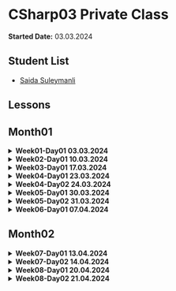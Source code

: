 # CSharp03 Private Class

**Started Date:** 03.03.2024

## Student List
- [Saida Suleymanli](https://github.com/SaidaSuleymanli/csharp-03-homework)

## Lessons

## Month01

<details>
<summary><strong>Week01-Day01 03.03.2024</strong></summary>

### Topics
- Computer Networking Basics: Understanding Network Components
</details>

<details>
<summary><strong>Week02-Day01 10.03.2024</strong></summary>

## Week02-Day01 10.03.2024

### Topics
1. Computer Networking Basics: Understanding Network Components
2. Understanding Data Flow: Simplex, Half Duplex, and Full Duplex Communication
3. Peer-to-Peer Network
4. Client-Server Network
5. Types of Networks
    - LAN (Local Area Network)
    - MAN (Metropolitan Area Network)
    - WAN (Wide Area Network)
6. Network Topologies:
    - Bus Topology
    - Star Topology
    - Ring Topology
    - Mesh Topology
7. Networking Protocols:
    - TCP/IP
    - HTTP
    - FTP
    - SMTP
8. IP Addresses:
    - IPv4
    - IPv6
9. Network Services:
    - DNS (Domain Name System)
    - DHCP (Dynamic Host Configuration Protocol)

### Resources

1. [How Does the Internet Work?](https://cs.fyi/guide/how-does-internet-work)
2. [The Internet: A Technical Overview](https://www.vox.com/2014/6/16/18076282/the-internet)
3. [What is the Internet?](https://roadmap.sh/guides/what-is-internet)
4. [Introduction to Programming Languages](https://www.geeksforgeeks.org/introduction-to-programming-languages/)
5. [Client-Side vs Server-Side: What's the Difference?](https://medium.com/@donotapply/client-side-vs-server-side-whats-the-difference-a933341cd60e)
6. [Video: Computer Networking Basics](https://www.youtube.com/watch?v=DrI2lUXL1no)
7. [Analyze HTTP Requests and Responses with Chrome DevTools](https://egghead.io/lessons/chrome-devtools-analyze-http-requests-and-responses-with-chrome-devtools)
8. [How to Inspect HTTP Requests and Responses](https://dev.to/annoh_karlgusta/how-to-inspect-http-requests-and-responses-3nea)
</details>


<details>
<summary><strong>Week03-Day01 17.03.2024</strong></summary>

## Week03-Day01 17.03.2024

### Topics
1. Difference Between Hardware and Software
2. What is an Operating System (OS)?

### Resources

1. [Difference Between Hardware and Software](https://www.simplilearn.com/difference-between-hardware-software-article) - This article on Simplilearn discusses the fundamental distinctions between hardware and software in computing.
2. [What is an Operating System (OS)?](https://www.techtarget.com/whatis/definition/operating-system-OS) - TechTarget provides a comprehensive definition and explanation of operating systems, a crucial component of computing environments.
3. [SSD vs HDD: Which is Right for You?](https://www.crucial.com/articles/about-ssd/ssd-vs-hdd) - Crucial's article compares Solid State Drives (SSD) and Hard Disk Drives (HDD), highlighting their differences, advantages, and use cases.
4. [Local Storage vs Session Storage vs Cookie](https://www.xenonstack.com/insights/local-vs-session-storage-vs-cookie) - XenonStack offers insights into different storage mechanisms in web development, including local storage, session storage, and cookies, and their respective use cases.
</details>


<details>
<summary><strong>Week04-Day01 23.03.2024</strong></summary>

## Week04-Day01 23.03.2024

### Topics
1. Introduction to Programming Languages
2. A History of Programming Languages
3. Why Study Programming Languages?
4. Classifications of Programming Languages
5. Compilation vs. Interpretation
6. Implementation Strategies
7. Programming Environment Tools
8. An Overview of Compilation

### Resources

1. [Introduction to Programming Languages - GeeksforGeeks](https://www.geeksforgeeks.org/introduction-to-programming-languages/)
2. [Introduction to Programming Languages (PDF) - Stony Brook University](https://www3.cs.stonybrook.edu/~pfodor/courses/CSE260/_L01_Introduction_Programming_Languages.pdf)
3. [Introduction to Computer Programming Languages - LinkedIn Article](https://www.linkedin.com/pulse/introduction-computer-programming-languages-chukwuebuka-ejie-vi6mf/)
4. [Programming Language Overview - JavaTpoint](https://www.javatpoint.com/programming-language)

</details>

<details>
<summary><strong>Week04-Day02 24.03.2024</strong></summary>

## Week04-Day02 24.03.2024

### Topics
1. Introducing C# and .NET
2. What is Visual Studio?

### Resources
1. [C# Get Started](https://www.w3schools.com/cs/cs_getstarted.php)
2. [GeeksforGeeks - C# Programming Language](https://www.geeksforgeeks.org/csharp-programming-language/?ref=lbp)
3. [Dot Net Tutorials - Introduction to C# Language](https://dotnettutorials.net/lesson/introduction-to-csharp-language/)
4. [Medium - What is C# and .NET](https://medium.com/@codebob75/what-is-c-and-net-41addd28b173)
5. [Medium - What is .NET](https://medium.com/@benkaddourmed54/what-is-net-202790532234)
6. [Introduction-to-visual-studio](https://www.geeksforgeeks.org/introduction-to-visual-studio/)
7. [What is Visual Studio?](https://learn.microsoft.com/en-us/visualstudio/get-started/visual-studio-ide?view=vs-2022)
8. [Introduction to Microsoft Visual Studio - tutorial](https://www.functionx.com/csharp10/Lesson01.htm)

</details>


<details>
<summary><strong>Week05-Day01 30.03.2024</strong></summary>

## Week05-Day01 24.03.2024

### Topics
1. What is the difference between C# and .Net ?

### Resources
1. [What is the difference between C# and .Net ?](https://medium.com/@codebob75/what-is-c-and-net-41addd28b173)

</details>

<details>
<summary><strong>Week05-Day02 31.03.2024</strong></summary>

## Week05-Day02 24.03.2024

### Topics
1. What is Git? How to use GitHub?

### Resources
1. [What is Git? How to use GitHub?](https://medium.com/@parvizrovshanaliyev/git-n%C9%99dir-38604f516522)


### Homework
  1. Why are there options for different operating systems when installing any program on a laptop,
   and we install Windows, Linux or MacOS setups according to these options?
  2. Clone your own home-work repository to your laptop and try creating and pushing a console application.

</details>


<details>
<summary><strong>Week06-Day01 07.04.2024</strong></summary>

## Week06-Day01 07.04.2024

### Topics
1. Simple Read And Write With Console Application For Beginners
   - C# Output
   - C# User Input
2. C# Variables
3. C# Data Types

### Resources
1. [C# Output](https://www.w3schools.com/cs/cs_output.php)
2. [C# User Input](https://www.w3schools.com/cs/cs_user_input.php)
3. C# Variables
        - https://www.w3schools.com/cs/cs_variables.php
        - https://www.tutorialsteacher.com/csharp/csharp-variable
4. [C# Data Types](https://www.w3schools.com/cs/cs_data_types.php)


### Homework
  1. print the sum of two numbers
  2. Print the sum of two numbers received from the user.
  3. Ask the user step by step for his/her first name, last name, father's name and phone number and print it as a single line.

</details>

## Month02

<details>
<summary><strong>Week07-Day01 13.04.2024</strong></summary>

## Week07-Day01 13.04.2024

### Topics
1. Repetition of the past

</details>

<details>
<summary><strong>Week07-Day02 14.04.2024</strong></summary>

## Week07-Day02 14.04.2024

## Module 2: Data Types and Variables

### Topics
2.1 Understanding Data Types in C#
2.2 Declaring and Initializing Variables
2.3 Working with Numeric, String, and Boolean Data Types
2.4 Using Constants and Enumerations

</details>


<details>
<summary><strong>Week08-Day01 20.04.2024</strong></summary>

## Week08-Day01 20.04.2024

## Module 2: Data Types and Variables

### Topics
2.5 C# Type Casting
    - Implicit Casting
    - Explicit Casting

</details>

<details>
<summary><strong>Week08-Day02 21.04.2024</strong></summary>

## Week08-Day02 21.04.2024

## Module 2: Data Types and Variables

### Topics
2.5 C# Type Casting
    - Type Conversion Methods - Convert, Parse, TryParse

### Resources
1. [C# Type Conversion](https://www.programiz.com/csharp-programming/type-conversion)
1. [Type Casting in C#](https://dotnettutorials.net/lesson/type-casting-in-csharp/)

### Homework

### Week 08 Quiz

**Module 2: Data Types and Variables**

1. What are the two main types of C# type casting?
   - A) Implicit and Explicit
   - B) Dynamic and Static
   - C) Strong and Weak
   - D) Constant and Variable

2. When does implicit casting occur in C#?
   - A) When converting from a larger data type to a smaller data type
   - B) When converting from a smaller data type to a larger data type
   - C) When converting between different data types without loss of information
   - D) When no data type conversion is required

3. Which method is commonly used to perform explicit casting in C#?
   - A) `ToString()`
   - B) `Convert.ToInt32()`
   - C) `Parse()`
   - D) `TryParse()`

4. What is the purpose of the `Convert`, `Parse`, and `TryParse` methods in C#?
   - A) To perform implicit casting
   - B) To perform arithmetic operations
   - C) To convert between different data types
   - D) To declare and initialize variables

5. Which of the following is NOT a type of C# type casting?
   - A) Implicit Casting
   - B) Explicit Casting
   - C) Dynamic Casting
   - D) Static Casting

### Code Exercise: Temperature Conversion

**Objective:**
Write a C# program that converts temperature from Fahrenheit to Celsius using both implicit and explicit type casting.

**Scenario:**
You are developing a weather monitoring application that needs to convert temperature readings from Fahrenheit to Celsius for analysis. The temperature readings are received as `double` values in Fahrenheit.

**Instructions:**
1. Declare a variable `fahrenheitTemp` of type `double` and initialize it with a temperature value in Fahrenheit.
2. Declare another variable `celsiusTemp` of type `double`.
3. Perform an implicit type cast from `double` (Fahrenheit) to `int` (Celsius) and store the result in `celsiusTemp`.
4. Print a message indicating the original temperature in Fahrenheit and the converted temperature in Celsius, using the implicit type cast.
5. Repeat the process, but this time perform an explicit type cast and print the results.
6. Ensure that the program handles fractional temperatures accurately.

**Example Output:**
```
Original temperature in Fahrenheit: 98.6°F
Implicitly converted temperature in Celsius: 37°C

Original temperature in Fahrenheit: 75.5°F
Explicitly converted temperature in Celsius: 24°C
```

**Your Task:**
Write a C# program that fulfills the above requirements. You can use the console application template in Visual Studio or any C# compiler of your choice.

</details>
